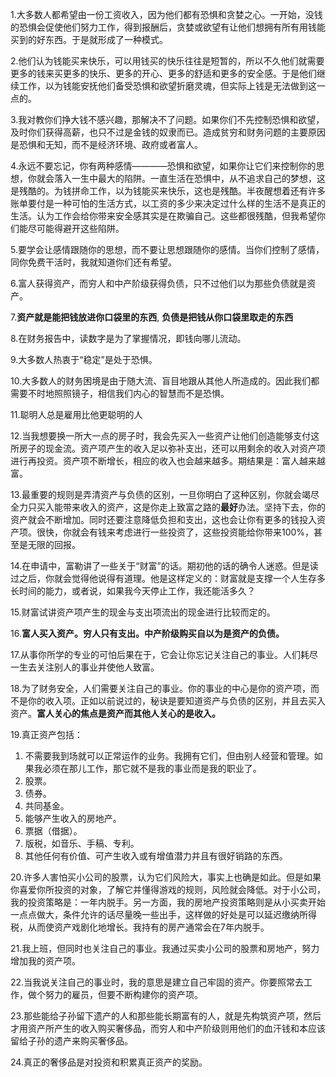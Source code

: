 
1.大多数人都希望由一份工资收入，因为他们都有恐惧和贪婪之心。一开始，没钱的恐惧会促使他们努力工作，得到报酬后，贪婪或欲望有让他们想拥有所有用钱能买到的好东西。于是就形成了一种模式。  

2.他们认为钱能买来快乐，可以用钱买的快乐往往是短暂的，所以不久他们就需要更多的钱来买更多的快乐、更多的开心、更多的舒适和更多的安全感。于是他们继续工作，以为钱能安抚他们备受恐惧和欲望折磨灵魂，但实际上钱是无法做到这一点的。

3.我对教你们挣大钱不感兴趣，那解决不了问题。如果你们不先控制恐惧和欲望，及时你们获得高薪，也只不过是金钱的奴隶而已。造成贫穷和财务问题的主要原因是恐惧和无知，而不是经济环境、政府或者富人。

4.永远不要忘记，你有两种感情————恐惧和欲望，如果你让它们来控制你的思想，你就会落入一生中最大的陷阱。一直生活在恐惧中，从不追求自己的梦想，这是残酷的。为钱拼命工作，以为钱能买来快乐，这也是残酷。半夜醒想着还有许多账单要付是一种可怕的生活方式，以工资的多少来决定过什么样的生活不是真正的生活。认为工作会给你带来安全感其实是在欺骗自己。这些都很残酷，但我希望你们能尽可能得避开这些陷阱。

5.要学会让感情跟随你的思想，而不要让思想跟随你的感情。当你们控制了感情，同你免费干活时，我就知道你们还有希望。

6.富人获得资产，而穷人和中产阶级获得负债，只不过他们以为那些负债就是资产。

7.**资产就是能把钱放进你口袋里的东西**, **负债是把钱从你口袋里取走的东西**

8.在财务报告中，读数字是为了掌握情况，即钱向哪儿流动。

9.大多数人热衷于“稳定”是处于恐惧。

10.大多数人的财务困境是由于随大流、盲目地跟从其他人所造成的。因此我们都需要不时地照照镜子，相信我们内心的智慧而不是恐惧。

11.聪明人总是雇用比他更聪明的人

12.当我想要换一所大一点的房子时，我会先买入一些资产让他们创造能够支付这所房子的现金流。资产项产生的收入足以弥补支出，还可以用剩余的收入对资产项进行再投资。资产项不断增长，相应的收入也会越来越多。期结果是：富人越来越富。

13.最重要的规则是弄清资产与负债的区别，一旦你明白了这种区别，你就会竭尽全力只买入能带来收入的资产，这是你走上致富之路的**最好**办法。坚持下去，你的资产就会不断增加。同时还要注意降低负担和支出，这也会让你有更多的钱投入资产项。很快，你就会有钱来考虑进行一些投资了，这些投资能给你带来100%，甚至是无限的回报。

14.在申请中，富勒讲了一些关于“财富”的话。期初他的话的确令人迷惑。但是读过之后，你就会觉得他说得有道理。他是这样定义的：财富就是支撑一个人生存多长时间的能力，或者说，如果我今天停止工作，我还能活多久？

15.财富试讲资产项产生的现金与支出项流出的现金进行比较而定的。

16.**富人买入资产。穷人只有支出。中产阶级购买自以为是资产的负债。**

17.从事你所学的专业的可怕后果在于，它会让你忘记关注自己的事业。人们耗尽一生去关注别人的事业并使他人致富。

18.为了财务安全，人们需要关注自己的事业。你的事业的中心是你的资产项，而不是你的收入项。正如以前说过的，秘诀是要知道资产与负债的区别，并且去买入资产。**富人关心的焦点是资产而其他人关心的是收入。**

19.真正资产包括：  
1. 不需要我到场就可以正常运作的业务。我拥有它们，但由别人经营和管理。如果我必须在那儿工作，那它就不是我的事业而是我的职业了。
2. 股票。
3. 债券。
4. 共同基金。
5. 能够产生收入的房地产。
6. 票据（借据）。
7. 版税，如音乐、手稿、专利。
8. 其他任何有价值、可产生收入或有增值潜力并且有很好销路的东西。

20.许多人害怕买小公司的股票，认为它们风险大，事实上也确是如此。但是如果你喜爱你所投资的对象，了解它并懂得游戏的规则，风险就会降低。对于小公司，我的投资策略是：一年内脱手。另一方面，我的房地产投资策略则是从小买卖开始一点点做大，条件允许的话尽量晚一些出手，这样做的好处是可以延迟缴纳所得税，从而使资产戏剧化地增长。我持有的房产通常会在7年内脱手。

21.我上班，但同时也关注自己的事业。我通过买卖小公司的股票和房地产，努力增加我的资产项。

22.当我说关注自己的事业时，我的意思是建立自己牢固的资产。你要照常去工作，做个努力的雇员，但要不断构建你的资产项。

23.那些能给子孙留下遗产的人和那些能长期富有的人，就是先构筑资产项，然后才用资产所产生的收入购买奢侈品，而穷人和中产阶级则用他们的血汗钱和本应该留给子孙的遗产来购买奢侈品。

24.真正的奢侈品是对投资和积累真正资产的奖励。





















